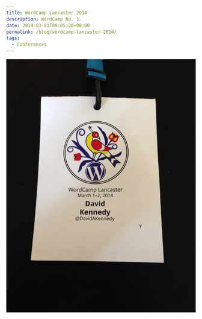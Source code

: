 ```yaml
---
title: WordCamp Lancaster 2014
description: WordCamp No. 1.
date: 2014-03-01T09:05:20+00:00
permalink: /blog/wordcamp-lancaster-2014/
tags:
  - Conferences
---
```


<img src="./wclanc2014-1.jpg" alt="Conference badge with a blue, yellow and red bird in the center followed by the WordPress logo. Includes: WordCamp Lancaster, March 1-2, 2014; David A. Kennedy, WordCamp Lancaster 2014 conference badge." loading="eager" decoding="sync"/>
